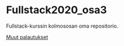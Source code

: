 # Fullstack2020_osa3

Fullstack-kurssin kolmososan oma repositorio.

[Muut palautukset](https://github.com/happoni/Fullstack2020)
